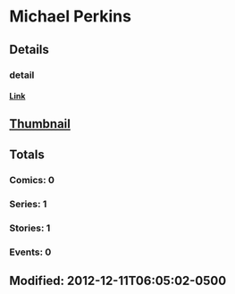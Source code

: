 # Michael  Perkins 
## Details
### detail
#### [Link](http://marvel.com/comics/creators/12133/michael_perkins?utm_campaign=apiRef&utm_source=225578a89fc76f3d20fbffda5d17a88d)
## [Thumbnail](http://i.annihil.us/u/prod/marvel/i/mg/b/40/image_not_available.jpg)
## Totals
### Comics: 0
### Series: 1
### Stories: 1
### Events: 0
## Modified: 2012-12-11T06:05:02-0500